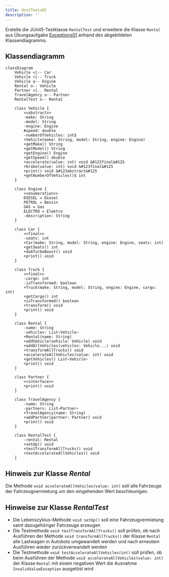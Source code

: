 ```yaml
---
title: UnitTests02
description: ''
---
```


Erstelle die JUnit5-Testklasse `RentalTest` und erweitere die Klasse `Rental`
aus Übungsaufgabe [Exceptions01](../exceptions/exceptions01) anhand des
abgebildeten Klassendiagramms.

## Klassendiagramm

```mermaid
classDiagram
    Vehicle <|-- Car
    Vehicle <|-- Truck
    Vehicle o-- Engine
    Rental o-- Vehicle
    Partner <|.. Rental
    TravelAgency o-- Partner
    RentalTest o-- Rental

    class Vehicle {
        <<abstract>>
        -make: String
        -model: String
        -engine: Engine
        #speed: double
        -numberOfVehicles: int$
        +Vehicle(make: String, model: String, engine: Engine)
        +getMake() String
        +getModel() String
        +getEngine() Engine
        +getSpeed() double
        +accelerate(value: int) void &#123final&#125
        +brake(value: int) void &#123final&#125
        +print() void &#123abstract&#125
        +getNumberOfVehicles()$ int
    }

    class Engine {
        <<enumeration>>
        DIESEL = Diesel
        PETROL = Benzin
        GAS = Gas
        ELECTRO = Elektro
        -description: String
    }

    class Car {
        <<final>>
        -seats: int
        +Car(make: String, model: String, engine: Engine, seats: int)
        +getSeats() int
        +doATurboBoost() void
        +print() void
    }

    class Truck {
        <<final>>
        -cargo: int
        -isTransformed: boolean
        +Truck(make: String, model: String, engine: Engine, cargo: int)
        +getCargo() int
        +isTransformed() boolean
        +transform() void
        +print() void
    }

    class Rental {
        -name: String
        -vehicles: List~Vehicle~
        +Rental(name: String)
        +addVehicle(vehicle: Vehicle) void
        +addAllVehicles(vehicles: Vehicle...) void
        +transformAllTrucks() void
        +accelerateAllVehicles(value: int) void
        +getVehicles() List~Vehicle~
        +print() void
    }

    class Partner {
        <<interface>>
        +print() void
    }

    class TravelAgency {
        -name: String
        -partners: List~Partner~
        +TravelAgency(name: String)
        +addPartner(partner: Partner) void
        +print() void
    }

    class RentalTest {
        -rental: Rental
        +setUp() void
        +testTransformAllTrucks() void
        +testAccelerateAllVehicles() void
    }
```

## Hinweis zur Klasse _Rental_

Die Methode `void accelerateAllVehicles(value: int)` soll alle Fahrzeuge der
Fahrzeugvermietung um den eingehenden Wert beschleunigen.

## Hinweise zur Klasse _RentalTest_

- Die Lebenszyklus-Methode `void setUp()` soll eine Fahrzeugvermietung samt
  dazugehöriger Fahrzeuge erzeugen
- Die Testmethode `void testTransformAllTrucks()` soll prüfen, ob nach Ausführen
  der Methode `void transformAllTrucks()` der Klasse `Rental` alle Lastwagen in
  Autobots umgewandelt werden und nach erneutem Ausführen wieder
  zurückverwandelt werden
- Die Testmethode `void testAccelerateAllVehicles(int)` soll prüfen, ob beim
  Ausführen der Methode `void accelerateAllVehicles(value: int)` der Klasse
  `Rental` mit einem negativen Wert die Ausnahme `InvalidValueException`
  ausgelöst wird

